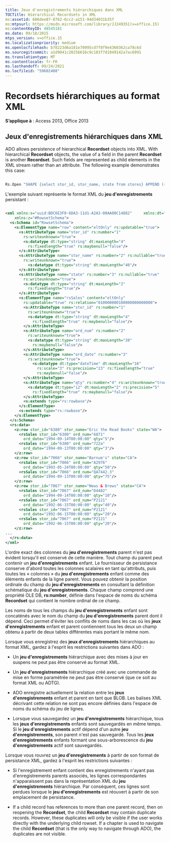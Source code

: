 ```yaml
---
title: Jeux d'enregistrements hiérarchiques dans XML
TOCTitle: Hierarchical Recordsets in XML
ms:assetid: 606dee87-8762-6cc2-a151-94d34031b35f
ms:mtpsurl: https://msdn.microsoft.com/library/JJ249351(v=office.15)
ms:contentKeyID: 48545181
ms.date: 09/18/2015
mtps_version: v=office.15
ms.localizationpriority: medium
ms.openlocfilehash: b78223d6a181e70995cd7f8f9e4360362ca78c6d
ms.sourcegitcommit: a1d9041c20256616c9c183f7d1049142a7ac6991
ms.translationtype: MT
ms.contentlocale: fr-FR
ms.lasthandoff: 09/24/2021
ms.locfileid: "59602408"
---
```

# <a name="hierarchical-recordsets-in-xml"></a>Recordsets hiérarchiques au format XML


**S’applique à** : Access 2013, Office 2013

## <a name="hierarchical-recordsets-in-xml"></a>Jeux d'enregistrements hiérarchiques dans XML

ADO allows persistence of hierarchical **Recordset** objects into XML. With hierarchical **Recordset** objects, the value of a field in the parent **Recordset** is another **Recordset**. Such fields are represented as child elements in the XML stream rather than an attribute. The following example demonstrates this case:

```vb 
 
Rs.Open "SHAPE {select stor_id, stor_name, state from stores} APPEND ({select stor_id, ord_num, ord_date, qty from sales} AS rsSales RELATE stor_id TO stor_id)", "Provider=MSDataShape;DSN=pubs;UID=MyUserId;PWD=MyPassword;" 
```

L'exemple suivant représente le format XML du **jeu d'enregistrements** persistant :

```xml 
 
<xml xmlns:s="uuid:BDC6E3F0-6DA3-11d1-A2A3-00AA00C14882"     xmlns:dt="uuid:C2F41010-65B3-11d1-A29F-00AA00C14882"     xmlns:rs="urn:schemas-microsoft-com:rowset"  
    xmlns:z="#RowsetSchema">  
  <s:Schema id="RowsetSchema">  
    <s:ElementType name="row" content="eltOnly" rs:updatable="true">  
      <s:AttributeType name="stor_id" rs:number="1"  
        rs:writeunknown="true">  
        <s:datatype dt:type="string" dt:maxLength="4"  
          rs:fixedlength="true" rs:maybenull="false"/>  
      </s:AttributeType>  
      <s:AttributeType name="stor_name" rs:number="2" rs:nullable="true"  
        rs:writeunknown="true">  
          <s:datatype dt:type="string" dt:maxLength="40"/>  
      </s:AttributeType>  
      <s:AttributeType name="state" rs:number="3" rs:nullable="true"  
        rs:writeunknown="true">  
        <s:datatype dt:type="string" dt:maxLength="2"  
          rs:fixedlength="true"/>  
      </s:AttributeType>  
      <s:ElementType name="rsSales" content="eltOnly"  
        rs:updatable="true" rs:relation="010000000100000000000000">  
        <s:AttributeType name="stor_id" rs:number="1"  
          rs:writeunknown="true">  
          <s:datatype dt:type="string" dt:maxLength="4"  
            rs:fixedlength="true" rs:maybenull="false"/>  
        </s:AttributeType>  
        <s:AttributeType name="ord_num" rs:number="2"  
          rs:writeunknown="true">  
          <s:datatype dt:type="string" dt:maxLength="20"  
            rs:maybenull="false"/>  
        </s:AttributeType>  
        <s:AttributeType name="ord_date" rs:number="3"  
          rs:writeunknown="true">  
            <s:datatype dt:type="dateTime" dt:maxLength="16"  
              rs:scale="3" rs:precision="23" rs:fixedlength="true"  
              rs:maybenull="false"/>  
        </s:AttributeType>  
        <s:AttributeType name="qty" rs:number="4" rs:writeunknown="true">  
          <s:datatype dt:type="i2" dt:maxLength="2" rs:precision="5"  
            rs:fixedlength="true" rs:maybenull="false"/>  
        </s:AttributeType>  
        <s:extends type="rs:rowbase"/>  
      </s:ElementType>  
      <s:extends type="rs:rowbase"/>  
    </s:ElementType>  
  </s:Schema>  
  <rs:data>  
    <z:row stor_id="6380" stor_name="Eric the Read Books" state="WA">  
      <rsSales stor_id="6380" ord_num="6871"  
        ord_date="1994-09-14T00:00:00" qty="5"/>  
      <rsSales stor_id="6380" ord_num="722a"  
        ord_date="1994-09-13T00:00:00" qty="3"/>  
    </z:row>  
    <z:row stor_id="7066" stor_name="Barnum's" state="CA">  
      <rsSales stor_id="7066" ord_num="A2976"  
        ord_date="1993-05-24T00:00:00" qty="50"/>  
      <rsSales stor_id="7066" ord_num="QA7442.3"  
        ord_date="1994-09-13T00:00:00" qty="75"/>  
    </z:row>  
    <z:row stor_id="7067" stor_name="News & Brews" state="CA">  
      <rsSales stor_id="7067" ord_num="D4482"  
        ord_date="1994-09-14T00:00:00" qty="10"/>  
      <rsSales stor_id="7067" ord_num="P2121"  
        ord_date="1992-06-15T00:00:00" qty="40"/>  
      <rsSales stor_id="7067" ord_num="P2121"  
        ord_date="1992-06-15T00:00:00" qty="20"/>  
      <rsSales stor_id="7067" ord_num="P2121"  
        ord_date="1992-06-15T00:00:00" qty="20"/>  
    </z:row>  
... 
  </rs:data>  
</xml>  
```

L'ordre exact des colonnes du **jeu d'enregistrements** parent n'est pas évident lorsqu'il est conservé de cette manière. Tout champ du parent peut contenir un **jeu d'enregistrements** enfant. Le fournisseur de persistance conserve d'abord toutes les colonnes scalaires en tant qu'attributs, puis toutes les « colonnes » du **jeu d'enregistrements** enfant comme des éléments enfants de la ligne parent. Vous pouvez obtenir la position ordinale du champ du **jeu d'enregistrements** en consultant la définition schématique du **jeu d'enregistrements**. Chaque champ comprend une propriété OLE DB, **rs:number**, définie dans l'espace de noms du schéma **Recordset** qui contient le nombre ordinal de ce champ.

Les noms de tous les champs du **jeu d'enregistrements** enfant sont concaténés avec le nom du champ du **jeu d'enregistrements** parent dont il dépend. Ceci permet d'éviter les conflits de noms dans les cas où les **jeux d'enregistrements** enfant et parent contiennent tous les deux un champ obtenu à partir de deux tables différentes mais portant le même nom.

Lorsque vous enregistrez des **jeux d'enregistrements** hiérarchiques au format XML, gardez à l'esprit les restrictions suivantes dans ADO :

  - Un **jeu d'enregistrements** hiérarchique avec des mises à jour en suspens ne peut pas être conservé au format XML.

  - Un **jeu d'enregistrements** hiérarchique créé avec une commande de mise en forme paramétrée ne peut pas être conservé (que ce soit au format XML ou ADTG).

  - ADO enregistre actuellement la relation entre les **jeux d'enregistrements** enfant et parent en tant que BLOB. Les balises XML décrivant cette relation ne sont pas encore définies dans l'espace de noms du schéma du jeu de lignes.

  - Lorsque vous sauvegardez un **jeu d'enregistrements** hiérarchique, tous les **jeux d'enregistrements** enfants sont sauvegardés en même temps. Si le **jeu d'enregistrements** actif dépend d'un autre **jeu d'enregistrements**, son parent n'est pas sauvegardé. Tous les **jeux d'enregistrements** enfants formant une sous-arborescence du **jeu d'enregistrements** actif sont sauvegardés.

Lorsque vous rouvrez un **jeu d'enregistrements** à partir de son format de persistance XML, gardez à l'esprit les restrictions suivantes :

  - Si l'enregistrement enfant contient des enregistrements n'ayant pas d'enregistrements parents associés, les lignes correspondantes n'apparaissent pas dans la représentation XML du **jeu d'enregistrements** hiérarchique. Par conséquent, ces lignes sont perdues lorsque le **jeu d'enregistrements** est réouvert à partir de son emplacement de persistance.

  - If a child record has references to more than one parent record, then on reopening the **Recordset**, the child **Recordset** may contain duplicate records. However, these duplicates will only be visible if the user works directly with the underlying child rowset. If a chapter is used to navigate the child **Recordset** (that is the only way to navigate through ADO), the duplicates are not visible.

